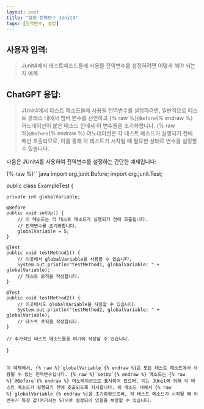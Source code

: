 ```yaml
---
layout: post
title: "설정 전역변수 JUnit4"
tags: [전역변수, 설정]
---
```


## 사용자 입력:
> Junit4에서 테스트메소드들에 사용될 전역변수를 설정하려면 어떻게 해야 되는지 예제.

## ChatGPT 응답:
> JUnit4에서 테스트 메소드들에 사용될 전역변수를 설정하려면, 일반적으로 테스트 클래스 내에서 멤버 변수를 선언하고 {% raw %}`@Before`{% endraw %} 어노테이션이 붙은 메소드 안에서 이 변수들을 초기화합니다. {% raw %}`@Before`{% endraw %} 어노테이션은 각 테스트 메소드가 실행되기 전에 매번 호출되므로, 이를 통해 각 테스트가 시작될 때 필요한 상태로 변수를 설정할 수 있습니다.

다음은 JUnit4를 사용하여 전역변수를 설정하는 간단한 예제입니다:

{% raw %}```java
import org.junit.Before;
import org.junit.Test;

public class ExampleTest {

    private int globalVariable;

    @Before
    public void setUp() {
        // 이 메소드는 각 테스트 메소드가 실행되기 전에 호출됩니다.
        // 전역변수를 초기화합니다.
        globalVariable = 5;
    }

    @Test
    public void testMethod1() {
        // 이곳에서 globalVariable을 사용할 수 있습니다.
        System.out.println("testMethod1, globalVariable: " + globalVariable);
        // 테스트 로직을 작성합니다.
    }

    @Test
    public void testMethod2() {
        // 이곳에서도 globalVariable을 사용할 수 있습니다.
        System.out.println("testMethod2, globalVariable: " + globalVariable);
        // 테스트 로직을 작성합니다.
    }

    // 추가적인 테스트 메소드들을 여기에 작성할 수 있습니다.
}
```{% endraw %}

이 예제에서, {% raw %}`globalVariable`{% endraw %}은 모든 테스트 메소드에서 사용될 수 있는 전역변수입니다. {% raw %}`setUp`{% endraw %} 메소드는 {% raw %}`@Before`{% endraw %} 어노테이션으로 표시되어 있으며, 이는 JUnit에 의해 각 테스트 메소드가 실행되기 전에 호출되도록 지시합니다. 이 메소드 내에서 {% raw %}`globalVariable`{% endraw %}을 초기화함으로써, 각 테스트 메소드가 시작될 때 이 변수가 특정 값(여기서는 5)으로 설정되어 있음을 보장할 수 있습니다.

